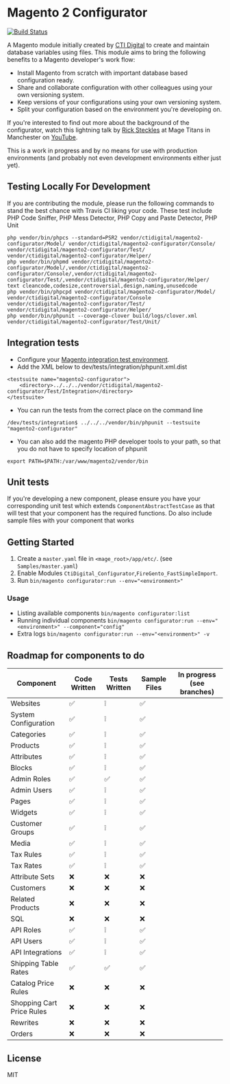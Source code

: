 # Magento 2 Configurator

[![Build Status](https://travis-ci.org/ctidigital/magento2-configurator.svg?branch=develop)](https://travis-ci.org/ctidigital/magento2-configurator)


A Magento module initially created by [CTI Digital] to create and maintain database variables using files. This module aims to bring the following benefits to a Magento developer's work flow:

  - Install Magento from scratch with important database based configuration ready.
  - Share and collaborate configuration with other colleagues using your own versioning system.
  - Keep versions of your configurations using your own versioning system.
  - Split your configuration based on the environment you're developing on.

If you're interested to find out more about the background of the configurator, watch this lightning talk by [Rick Steckles] at Mage Titans in Manchester on [YouTube].

This is a work in progress and by no means for use with production environments (and probably not even development environments either just yet).

## Testing Locally For Development
If you are contributing the module, please run the following commands to stand the best chance with Travis CI liking your code.
These test include PHP Code Sniffer, PHP Mess Detector, PHP Copy and Paste Detector, PHP Unit
```
php vendor/bin/phpcs --standard=PSR2 vendor/ctidigital/magento2-configurator/Model/ vendor/ctidigital/magento2-configurator/Console/ vendor/ctidigital/magento2-configurator/Test/ vendor/ctidigital/magento2-configurator/Helper/
php vendor/bin/phpmd vendor/ctidigital/magento2-configurator/Model/,vendor/ctidigital/magento2-configurator/Console/,vendor/ctidigital/magento2-configurator/Test/,vendor/ctidigital/magento2-configurator/Helper/ text cleancode,codesize,controversial,design,naming,unusedcode
php vendor/bin/phpcpd vendor/ctidigital/magento2-configurator/Model/ vendor/ctidigital/magento2-configurator/Console vendor/ctidigital/magento2-configurator/Test/ vendor/ctidigital/magento2-configurator/Helper/
php vendor/bin/phpunit --coverage-clover build/logs/clover.xml vendor/ctidigital/magento2-configurator/Test/Unit/
```

## Integration tests
- Configure your [Magento integration test environment](http://devdocs.magento.com/guides/v2.0/test/integration/integration_test_setup.html).
- Add the XML below to dev/tests/integration/phpunit.xml.dist

````
<testsuite name="magento2-configurator">
    <directory>../../../vendor/ctidigital/magento2-configurator/Test/Integration</directory>
</testsuite>
 ````
 
- You can run the tests from the correct place on the command line

````
/dev/tests/integration$ ../../../vendor/bin/phpunit --testsuite "magento2-configurator"
````

- You can also add the magento PHP developer tools to your path, so that you do not have to specify location of phpunit
````
export PATH=$PATH:/var/www/magento2/vendor/bin
````
## Unit tests 
If you're developing a new component, please ensure you have your corresponding unit test which extends `ComponentAbstractTestCase` as that will test that your component has the required functions.
Do also include sample files with your component that works 

## Getting Started
1. Create a `master.yaml` file in `<mage_root>/app/etc/`. (see `Samples/master.yaml`)
2. Enable Modules `CtiDigital_Configurator`,`FireGento_FastSimpleImport`.
3. Run `bin/magento configurator:run --env="<environment>"`

### Usage

* Listing available components `bin/magento configurator:list`
* Running individual components `bin/magento configurator:run --env="<environment>" --component="config"`
* Extra logs `bin/magento configurator:run --env="<environment>" -v`

## Roadmap for components to do

| Component                 | Code Written       | Tests Written      | Sample Files       | In progress (see branches) |  
|---------------------------|--------------------|--------------------|--------------------|----------------------------|  
| Websites                  | :white_check_mark: | :grey_exclamation: | :white_check_mark: |                            |  
| System Configuration      | :white_check_mark: | :grey_exclamation: | :white_check_mark: |                            |  
| Categories                | :white_check_mark: | :grey_exclamation: | :white_check_mark: |                            |  
| Products                  | :white_check_mark: | :grey_exclamation: | :white_check_mark: |                            |  
| Attributes                | :white_check_mark: | :grey_exclamation: | :white_check_mark: |                            |  
| Blocks                    | :white_check_mark: | :grey_exclamation: | :white_check_mark: |                            |  
| Admin Roles               | :white_check_mark: | :white_check_mark: | :white_check_mark: |                            |  
| Admin Users               | :white_check_mark: | :grey_exclamation: | :white_check_mark: |                            |  
| Pages                     | :white_check_mark: | :grey_exclamation: | :white_check_mark: |                            |  
| Widgets                   | :white_check_mark: | :grey_exclamation: | :white_check_mark: |                            |  
| Customer Groups           | :white_check_mark: | :grey_exclamation: | :white_check_mark: |                            |  
| Media                     | :white_check_mark: | :grey_exclamation: | :white_check_mark: |                            |  
| Tax Rules                 | :white_check_mark: | :grey_exclamation: | :white_check_mark: |                            |  
| Tax Rates                 | :white_check_mark: | :grey_exclamation: | :white_check_mark: |                            |  
| Attribute Sets            | :x:                | :x:                | :x:                |                            |  
| Customers                 | :x:                | :x:                | :x:                |                            |  
| Related Products          | :x:                | :x:                | :x:                |                            |  
| SQL                       | :x:                | :x:                | :x:                |                            |  
| API Roles                 | :white_check_mark: | :grey_exclamation: | :white_check_mark: |                            |  
| API Users                 | :white_check_mark: | :grey_exclamation: | :white_check_mark: |                            |  
| API Integrations          | :white_check_mark: | :grey_exclamation: | :white_check_mark: |                            |  
| Shipping Table Rates      | :white_check_mark: | :white_check_mark: | :white_check_mark: |                            |  
| Catalog Price Rules       | :x:                | :x:                | :x:                |                            |  
| Shopping Cart Price Rules | :x:                | :x:                | :x:                |                            |  
| Rewrites                  | :x:                | :x:                | :x:                |                            |  
| Orders                    | :x:                | :x:                | :x:                |                            |  

License
----

MIT


[CTI Digital]:http://www.ctidigital.com/
[YouTube]:https://www.youtube.com/watch?v=u9zHaX8G5_0
[Rick Steckles]:https://twitter.com/rick_steckles
